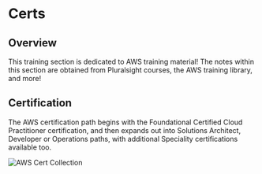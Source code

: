 # Certs

## Overview

This training section is dedicated to AWS training material! The notes within this section are obtained from Pluralsight courses, the AWS training library, and more!

## Certification

The AWS certification path begins with the Foundational Certified Cloud Practitioner certification, and then expands out into Solutions Architect, Developer or Operations paths, with additional Speciality certifications available too.

![AWS Cert Collection](https://shadow.coffee/bucket/aws/awscerts.png)
